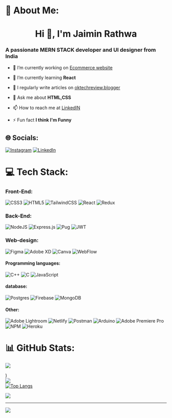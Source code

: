 # 💫 About Me:
<h1 align="center">Hi 👋, I'm Jaimin Rathwa</h1>
<h3>A passionate MERN STACK developer and UI designer from India</h3>

- 🔭 I’m currently working on [Ecommerce website](https://github.com/JaiminR28/MERN-E-Commerce-FrontEnd.git)

- 🌱 I’m currently learning **React**
- 📝 I regularly write articles on [oktechreview.blogger](https://oktechreview.blogspot.com/)

- 💬 Ask me about **HTML,CSS**

- 📫 How to reach me at [LinkedIN](https://www.linkedin.com/in/jaimin-rathwa-b128bb241)

- ⚡ Fun fact **I think I'm Funny**


## 🌐 Socials:
[![Instagram](https://img.shields.io/badge/Instagram-%23E4405F.svg?logo=Instagram&logoColor=white)](https://instagram.com/jaiminrathwa28) [![LinkedIn](https://img.shields.io/badge/LinkedIn-%230077B5.svg?logo=linkedin&logoColor=white)](https://www.linkedin.com/in/jaimin-rathwa-b128bb241) 

# 💻 Tech Stack:
### Front-End:
![CSS3](https://img.shields.io/badge/css3-%231572B6.svg?style=for-the-badge&logo=css3&logoColor=white) ![HTML5](https://img.shields.io/badge/html5-%23E34F26.svg?style=for-the-badge&logo=html5&logoColor=white)  ![TailwindCSS](https://img.shields.io/badge/tailwindcss-%2338B2AC.svg?style=for-the-badge&logo=tailwind-css&logoColor=white)
![React](https://img.shields.io/badge/react-%2320232a.svg?style=for-the-badge&logo=react&logoColor=%2361DAFB) 
 ![Redux](https://img.shields.io/badge/redux-%23593d88.svg?style=for-the-badge&logo=redux&logoColor=white)
### Back-End:
![NodeJS](https://img.shields.io/badge/node.js-6DA55F?style=for-the-badge&logo=node.js&logoColor=white)
 ![Express.js](https://img.shields.io/badge/express.js-%23404d59.svg?style=for-the-badge&logo=express&logoColor=%2361DAFB)
 ![Pug](https://img.shields.io/badge/Pug-FFF?style=for-the-badge&logo=pug&logoColor=A86454)
![JWT](https://img.shields.io/badge/JWT-black?style=for-the-badge&logo=JSON%20web%20tokens)

### Web-design:
![Figma](https://img.shields.io/badge/figma-a358ff.svg?style=for-the-badge&logo=figma&logoColor=white) ![Adobe XD](https://img.shields.io/badge/Adobe%20XD-470137?style=for-the-badge&logo=Adobe%20XD&logoColor=#FF61F6) ![Canva](https://img.shields.io/badge/Canva-0c81a1.svg?style=for-the-badge&logo=Canva&logoColor=white) ![WebFlow](https://img.shields.io/badge/Webflow-%3545eeC.svg?style=for-the-badge&logo=Webflow&logoColor=white)

#### Programming languages:
![C++](https://img.shields.io/badge/c++-%2300599C.svg?style=for-the-badge&logo=c%2B%2B&logoColor=white) ![C](https://img.shields.io/badge/c-%2300599C.svg?style=for-the-badge&logo=c&logoColor=white)  ![JavaScript](https://img.shields.io/badge/javascript-%23323330.svg?style=for-the-badge&logo=javascript&logoColor=%23F7DF1E)

#### database:
![Postgres](https://img.shields.io/badge/postgres-%23316192.svg?style=for-the-badge&logo=postgresql&logoColor=white) 
![Firebase](https://img.shields.io/badge/firebase-%23039BE5.svg?style=for-the-badge&logo=firebase) 
![MongoDB](https://img.shields.io/badge/MongoDB-%234ea94b.svg?style=for-the-badge&logo=mongodb&logoColor=white)

#### Other:
![Adobe Lightroom](https://img.shields.io/badge/Adobe%20Lightroom-31A8FF.svg?style=for-the-badge&logo=Adobe%20Lightroom&logoColor=white) ![Netlify](https://img.shields.io/badge/netlify-%23000000.svg?style=for-the-badge&logo=netlify&logoColor=#00C7B7) ![Postman](https://img.shields.io/badge/Postman-FF6C37?style=for-the-badge&logo=postman&logoColor=white) ![Arduino](https://img.shields.io/badge/-Arduino-00979D?style=for-the-badge&logo=Arduino&logoColor=white) ![Adobe Premiere Pro](https://img.shields.io/badge/Adobe%20Premiere%20Pro-9999FF.svg?style=for-the-badge&logo=Adobe%20Premiere%20Pro&logoColor=white)
![NPM](https://img.shields.io/badge/NPM-%23000000.svg?style=for-the-badge&logo=npm&logoColor=white) ![Heroku](https://img.shields.io/badge/heroku-%23430098.svg?style=for-the-badge&logo=heroku&logoColor=white) 
# 📊 GitHub Stats:

<picture>
<source 
  srcset="https://github-readme-stats.vercel.app/api?username=JaiminR28&theme=highcontrast&hide_border=false"
  media="(prefers-color-scheme: no-preference)"
/>
<source
  srcset="https://github-readme-stats.vercel.app/api?username=JaiminR28&theme=highcontrast&hide_border=false"
  media="(prefers-color-scheme: dark), (prefers-color-scheme: dark)"
/>
<img src="https://github-readme-stats.vercel.app/api?username=JaiminR28&show_icons=true" />
</picture>

)<br/>
![](https://github-readme-streak-stats.herokuapp.com/?user=JaiminR28&theme=highcontrast&hide_border=false)<br/>
[![Top Langs](https://github-readme-stats.vercel.app/api/top-langs/?username=JaiminR28&show_icons=true&theme=highcontrast)](https://github.com/JaiminR28/github-readme-stats)

![](https://quotes-github-readme.vercel.app/api?type=horizontal&theme=radical)

---
[![](https://visitcount.itsvg.in/api?id=JaiminR28&icon=0&color=0)](https://visitcount.itsvg.in)


<!-- Proudly created with GPRM ( https://gprm.itsvg.in ) -->
